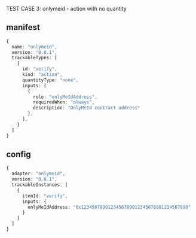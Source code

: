 TEST CASE 3: onlymeid - action with no quantity

## manifest

```ts
{
  name: "onlymeid",
  version: "0.0.1",
  trackableTypes: [
    {
      id: "verify",
      kind: "action",
      quantityType: "none",
      inputs: [
        {
          role: "onlyMeIdAddress",
          requiredWhen: "always",
          description: "OnlyMeId contract address"
        },
      ],
    }
  ]
}
```

## config

```ts
{
  adapter: "onlymeid",
  version: "0.0.1",
  trackableInstances: [
    {
      itemId: "verify",
      inputs: {
        onlyMeIdAddress: "0x1234567890123456789012345678901234567890"
      }
    }
  ]
}
```
